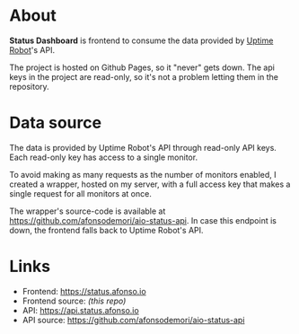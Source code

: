 # About

**Status Dashboard** is frontend to consume the data provided by [Uptime Robot](https://uptimerobot.com/about)'s API.

The project is hosted on Github Pages, so it "never" gets down. The api keys in the project are read-only, so it's not a problem letting them in the repository.

# Data source

The data is provided by Uptime Robot's API through read-only API keys. Each read-only key has access to a single monitor.

To avoid making as many requests as the number of monitors enabled, I created a wrapper, hosted on my server, with a full access key that makes a single request for all monitors at once.

The wrapper's source-code is available at https://github.com/afonsodemori/aio-status-api. In case this endpoint is down, the frontend falls back to Uptime Robot's API.

# Links

  - Frontend: https://status.afonso.io
  - Frontend source: *(this repo)*
  - API: https://api.status.afonso.io
  - API source:  https://github.com/afonsodemori/aio-status-api
